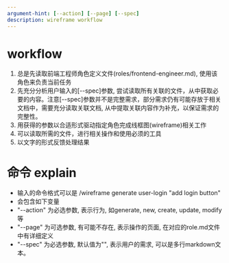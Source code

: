 ```yaml
---
argument-hint: [--action] [--page] [--spec] 
description: wireframe workflow
---
```


# workflow
1. 总是先读取前端工程师角色定义文件(roles/frontend-engineer.md), 使用该角色来负责当前任务
2. 先充分分析用户输入的[--spec]参数, 尝试读取所有关联的文件，从中获取必要的内容。注意[--spec]参数并不是完整需求，部分需求仍有可能存放于相关文档中，需要充分读取关联文档, 从中提取关联内容作为补充，以保证需求的完整性。
3. 用获得的参数以合适形式驱动指定角色完成线框图(wireframe)相关工作
4. 可以读取所需的文件，进行相关操作和使用必须的工具
5. 以文字的形式反馈处理结果

# 命令 explain
- 输入的命令格式可以是 /wireframe generate user-login "add login button"
- 会包含如下变量
- "--action" 为必选参数, 表示行为, 如generate, new, create, update, modify等
- "--page" 为可选参数, 有可能不存在, 表示操作的页面, 在对应的role.md文件中有详细定义
- "--spec" 为必选参数, 默认值为"", 表示用户的需求, 可以是多行markdown文本。






